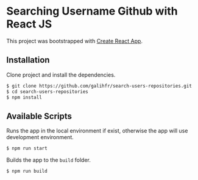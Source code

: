 # Searching Username Github with React JS

This project was bootstrapped with [Create React App](https://github.com/galihfr/search-users-repositories.git).

## Installation
Clone project and install the dependencies.

```sh
$ git clone https://github.com/galihfr/search-users-repositories.git
$ cd search-users-repositories
$ npm install
```

## Available Scripts
Runs the app in the local environment if exist, otherwise the app will use development environment.

```sh
$ npm run start
```

Builds the app to the `build` folder.

```sh
$ npm run build
```
